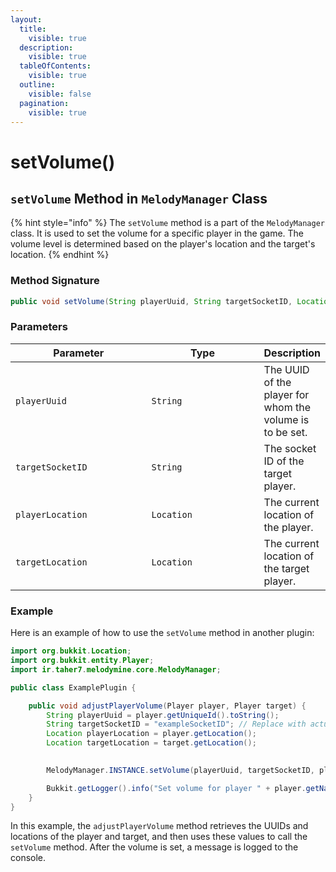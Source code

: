 ```yaml
---
layout:
  title:
    visible: true
  description:
    visible: true
  tableOfContents:
    visible: true
  outline:
    visible: false
  pagination:
    visible: true
---
```


# setVolume()

## `setVolume` Method in `MelodyManager` Class

{% hint style="info" %}
The `setVolume` method is a part of the `MelodyManager` class. It is used to set the volume for a specific player in the game. The volume level is determined based on the player's location and the target's location.
{% endhint %}

### Method Signature

```java
public void setVolume(String playerUuid, String targetSocketID, Location playerLocation, Location targetLocation)
```

### Parameters

<table><thead><tr><th width="204">Parameter</th><th width="167">Type</th><th>Description</th></tr></thead><tbody><tr><td><code>playerUuid</code></td><td><code>String</code></td><td>The UUID of the player for whom the volume is to be set.</td></tr><tr><td><code>targetSocketID</code></td><td><code>String</code></td><td>The socket ID of the target player.</td></tr><tr><td><code>playerLocation</code></td><td><code>Location</code></td><td>The current location of the player.</td></tr><tr><td><code>targetLocation</code></td><td><code>Location</code></td><td>The current location of the target player.</td></tr></tbody></table>

### Example

Here is an example of how to use the `setVolume` method in another plugin:

```java
import org.bukkit.Location;
import org.bukkit.entity.Player;
import ir.taher7.melodymine.core.MelodyManager;

public class ExamplePlugin {

    public void adjustPlayerVolume(Player player, Player target) {
        String playerUuid = player.getUniqueId().toString();
        String targetSocketID = "exampleSocketID"; // Replace with actual socket ID
        Location playerLocation = player.getLocation();
        Location targetLocation = target.getLocation();
        

        MelodyManager.INSTANCE.setVolume(playerUuid, targetSocketID, playerLocation, targetLocation);

        Bukkit.getLogger().info("Set volume for player " + player.getName() + " based on location of target player " + target.getName());
    }
}
```

In this example, the `adjustPlayerVolume` method retrieves the UUIDs and locations of the player and target, and then uses these values to call the `setVolume` method. After the volume is set, a message is logged to the console.
